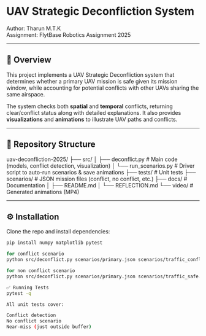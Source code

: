 # UAV Strategic Deconfliction System

Author: Tharun M.T.K  
Assignment: FlytBase Robotics Assignment 2025  

---

## 📌 Overview
This project implements a UAV Strategic Deconfliction system that determines whether a primary UAV mission is safe given its mission window, while accounting for potential conflicts with other UAVs sharing the same airspace.

The system checks both **spatial** and **temporal** conflicts, returning clear/conflict status along with detailed explanations. It also provides **visualizations** and **animations** to illustrate UAV paths and conflicts.

---

## 📂 Repository Structure

uav-deconfliction-2025/
├── src/
│ ├── deconflict.py # Main code (models, conflict detection, visualization)
│ └── run_scenarios.py # Driver script to auto-run scenarios & save animations
├── tests/ # Unit tests
├── scenarios/ # JSON mission files (conflict, no conflict, etc.)
├── docs/ # Documentation
│ ├── README.md
│ └── REFLECTION.md
└── video/ # Generated animations (MP4)


---

## ⚙️ Installation
Clone the repo and install dependencies:

```bash
pip install numpy matplotlib pytest

for conflict scenario 
python src/deconflict.py scenarios/primary.json scenarios/traffic_conflict.json

for non conflict scenario
python src/deconflict.py scenarios/primary.json scenarios/traffic_safe.json

✅ Running Tests
pytest -q

All unit tests cover:

Conflict detection
No conflict scenario
Near-miss (just outside buffer)
